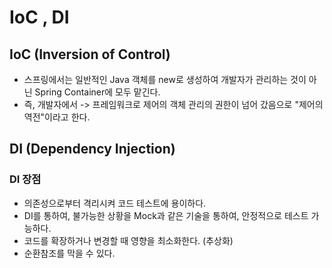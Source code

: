 # IoC , DI
## IoC (Inversion of Control)
- 스프링에서는 일반적인 Java 객체를 new로 생성하여 개발자가 관리하는 것이 아닌 Spring Container에 모두 맡긴다.
- 즉, 개발자에서 -> 프레임워크로 제어의 객체 관리의 권한이 넘어 갔음으로 "제어의 역전"이라고 한다.

## DI (Dependency Injection)
### DI 장점
- 의존성으로부터 격리시켜 코드 테스트에 용이하다.
- DI를 통하여, 불가능한 상황을 Mock과 같은 기술을 통하여, 안정적으로 테스트 가능하다.
- 코드를 확장하거나 변경할 때 영향을 최소화한다. (추상화)
- 순환참조를 막을 수 있다.
